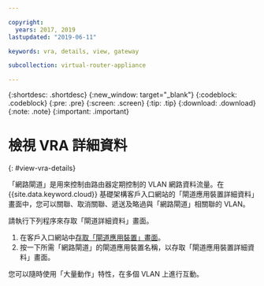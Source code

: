 ```yaml
---

copyright:
  years: 2017, 2019
lastupdated: "2019-06-11"

keywords: vra, details, view, gateway

subcollection: virtual-router-appliance

---
```


{:shortdesc: .shortdesc}
{:new_window: target="_blank"}
{:codeblock: .codeblock}
{:pre: .pre}
{:screen: .screen}
{:tip: .tip}
{:download: .download}
{:note: .note}
{:important: .important}

# 檢視 VRA 詳細資料
{: #view-vra-details}

「網路閘道」是用來控制由路由器定期控制的 VLAN 網路資料流量。在 {{site.data.keyword.cloud}} 基礎架構客戶入口網站的「閘道應用裝置詳細資料」畫面中，您可以關聯、取消關聯、遞送及略過與「網路閘道」相關聯的 VLAN。

請執行下列程序來存取「閘道詳細資料」畫面。

1. 在客戶入口網站中[存取「閘道應用裝置」畫面](/docs/infrastructure/virtual-router-appliance?topic=virtual-router-appliance-view-all-vras)。
2. 按一下所需「網路閘道」的閘道應用裝置名稱，以存取「閘道應用裝置詳細資料」畫面。

您可以隨時使用「大量動作」特性，在多個 VLAN 上進行互動。
